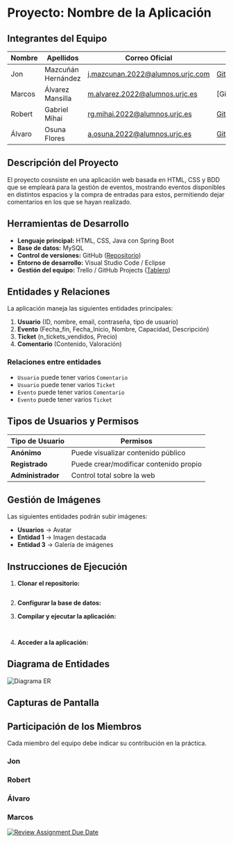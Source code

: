 # Proyecto: Nombre de la Aplicación

## Integrantes del Equipo

| Nombre | Apellidos | Correo Oficial | GitHub |
|--------|----------|---------------|--------|
| Jon | Mazcuñán Hernández | j.mazcunan.2022@alumnos.urjc.com | [GitHub1](https://github.com/jonmazh) |
| Marcos | Álvarez Mansilla | m.alvarez.2022@alumnos.urjc.es | [GitHub2]**) |
| Robert | Gabriel Mihai | rg.mihai.2022@alumnos.urjc.es | [GitHub3](**) |
| Álvaro | Osuna Flores | a.osuna.2022@alumnos.urjc.es | [GitHub4](**) |

## Descripción del Proyecto

El proyecto cosnsiste en una aplicación web basada en HTML, CSS y BDD que se empleará para la gestión de eventos,
mostrando eventos disponibles en distintos espacios y la compra de entradas para estos, permitiendo dejar comentarios 
en los que se hayan realizado. 

## Herramientas de Desarrollo

- **Lenguaje principal:** HTML, CSS, Java con Spring Boot
- **Base de datos:** MySQL
- **Control de versiones:** GitHub ([Repositorio](https://github.com/tu-repo))
- **Entorno de desarrollo:** Visual Studio Code / Eclipse
- **Gestión del equipo:** Trello / GitHub Projects ([Tablero](https://trello.com/tu-tablero))

## Entidades y Relaciones

La aplicación maneja las siguientes entidades principales:

1. **Usuario** (ID, nombre, email, contraseña, tipo de usuario)
2. **Evento** (Fecha_fin, Fecha_Inicio, Nombre, Capacidad, Descripción)
3. **Ticket** (n_tickets_vendidos, Precio)
4. **Comentario** (Contenido, Valoración)

### Relaciones entre entidades

- `Usuario` puede tener varios `Comentario`
- `Usuario` puede tener varios `Ticket`
- `Evento` puede tener varios `Comentario`
- `Evento` puede tener varios `Ticket`

## Tipos de Usuarios y Permisos

| Tipo de Usuario | Permisos |
|----------------|----------|
| **Anónimo** | Puede visualizar contenido público |
| **Registrado** | Puede crear/modificar contenido propio |
| **Administrador** | Control total sobre la web |

## Gestión de Imágenes

Las siguientes entidades podrán subir imágenes:

- **Usuarios** → Avatar
- **Entidad 1** → Imagen destacada
- **Entidad 3** → Galería de imágenes

## Instrucciones de Ejecución

1. **Clonar el repositorio:**
   ```sh

   ```
2. **Configurar la base de datos:**
  
3. **Compilar y ejecutar la aplicación:**
   ```sh
  
   ```
4. **Acceder a la aplicación:**
 
## Diagrama de Entidades

![Diagrama ER](ruta_a_diagrama.png)

## Capturas de Pantalla


## Participación de los Miembros

Cada miembro del equipo debe indicar su contribución en la práctica.

### Jon

### Robert

### Álvaro

### Marcos


[![Review Assignment Due Date](https://classroom.github.com/assets/deadline-readme-button-22041afd0340ce965d47ae6ef1cefeee28c7c493a6346c4f15d667ab976d596c.svg)](https://classroom.github.com/a/D1C1HU9V)
